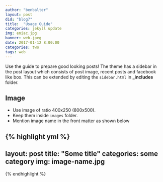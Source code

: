 ```yaml
---
author: "benbalter"
layout: post
did: "blog7"
title:  "Usage Guide"
categories: jekyll update
img: eniac.jpg
banner: web.jpeg
date: 2017-01-12 8:00:00
categories: two
tags: web
---
```


Use the guide to prepare good looking posts! The theme has a sidebar in the post layout which consists of post image, recent posts and facebook like box. This can be extended by editing the ``sidebar.html`` in **_includes** folder.

## Image

- Use image of ratio 400x250 (800x500).
- Keep them inside ``images`` folder.
- Mention image name in the front matter as shown below

{% highlight yml %}
---
layout: post
title:  "Some title"
categories: some category
img: image-name.jpg
---
{% endhighlight %}
